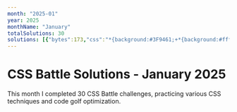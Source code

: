 ```yaml
---
month: "2025-01"
year: 2025
monthName: "January"
totalSolutions: 30
solutions: [{"bytes":173,"css":"*{background:#3F9461;+*{background:#fff;margin:60 40;p{color:3F9461;width:40;height:70;margin:40;box-shadow:0 110px,254q 0,254q 110px,80px 40px,80px 110px,160px 0,160px 70px","date":"2025-01-01","difficulty":"medium","has_image":false,"screenshot":"","target":1},{"bytes":236,"css":"*{background:var(--b,#2F5A76);*{--b:#F5BB60;margin:45 35-15;p{color:#2F5A76;--b:#2F5A76;padding:15;margin:0;translate:var(--t,0 30px);box-shadow:0 120px}+p{rotate:90deg;--t:60px;+p{margin:60 90;--t:120px -30px;box-shadow:0 120px,0 240px","date":"2025-01-02","difficulty":"easy","has_image":false,"screenshot":"","target":2},{"bytes":199,"css":"*{background:#F5E3B5;*{background:linear-gradient(#0000 60px,#469DBA 0 95q,#0000 0),radial-gradient(circle at 240px 0,#0000 60px,#469DBA 0 120px,#0000 0);margin:60 80;-webkit-box-reflect:below -180px","date":"2025-01-03","difficulty":"medium","has_image":false,"screenshot":"","target":3},{"bytes":118,"css":"*{background:#2F5A76;border:20px solid#F3AC3C;margin:35 120;*{margin:65;translate:-185px;padding:0 150;border-width:30","date":"2025-01-04","difficulty":"medium","has_image":false,"screenshot":"","target":4},{"bytes":186,"css":"*{border-radius:50%;background:linear-gradient(90deg,#0000 75px,#B8F4A6 0 125px,#0000 0),linear-gradient(#3BA44D 75px,#B8F4A6 0 125px,#3BA44D 0);margin:-135-110;border:160px solid#B8F4A6","date":"2025-01-05","difficulty":"medium","has_image":false,"screenshot":"","target":5},{"bytes":127,"css":"*{background:#B8DCF0;*{rotate:45deg;background:#3F4869;margin:115 165;color:3F4869;box-shadow:112q 112q 0 38q,-112q -112q 0 38q","date":"2025-01-06","difficulty":"medium","has_image":false,"screenshot":"","target":6},{"bytes":171,"css":"*{background:radial-gradient(var(--a, #4A9A86 0,#4A9A86 0));+*{display:flex;margin:100 50;p{padding:40;margin:10;--a:#FAE29E 20px,#4C4C6B 0;+[a]{--a:#4C4C6B 20px,#FAE29E 0","date":"2025-01-07","difficulty":"medium","has_image":false,"screenshot":"","target":7},{"bytes":149,"css":"*{background:#D95362;body{background:#2D3464;border-radius:50%;margin:40 90;p{position:fixed;margin:35 90;padding:37 20;+p{padding:20 75;margin:90 35","date":"2025-01-08","difficulty":"medium","has_image":false,"screenshot":"","target":8},{"bytes":221,"css":"*{background:#FADE8B;color:61A74E;border:solid;border-width:0 40 40;margin:15 105 55;border-radius:0 0 127q;*{border-radius:50%;border-width:40;margin:0-80 70 70;box-shadow:-159q 159q 0-40px#FADE8B,-159q 159q,0-11q#FADE8B","date":"2025-01-09","difficulty":"easy","has_image":false,"screenshot":"","target":9},{"bytes":201,"css":"\u0026amp;{border-radius:50%;margin:-90 0-10;background:linear-gradient(#FFE4E0 50%,#0000 50%),radial-gradient(#FFE4E0 100px,#E05947 0 150px,#FFE4E0 0 300px);*{background:#E05947;margin:140 175;translate:0 40px","date":"2025-01-10","difficulty":"easy","has_image":false,"screenshot":"","target":10},{"bytes":155,"css":"*{background:#2F5A76;margin:20 70 70;+*{border:30px solid#7EA6DD;-webkit-box-reflect:below -20px;border-radius:50%;i{position:fixed;padding:40;margin:20-50","date":"2025-01-11","difficulty":"medium","has_image":false,"screenshot":"","target":11},{"bytes":196,"css":"*{background:#668884;margin:15;color:#668884;body{background:#EED9D9;p{padding:20;width:46;translate:6px;box-shadow:14q 40px,94q 40px,36q 80px,62q 80px,144px 80px;+p{translate:218px 145px;scale:-1","date":"2025-01-12","difficulty":"medium","has_image":false,"screenshot":"","target":12},{"bytes":105,"css":"*{background:#587795;*{background:radial-gradient(#0000 10px,#E8AD6D 0 20px)-10px/60px 60px;margin:70 120","date":"2025-01-13","difficulty":"medium","has_image":false,"screenshot":"","target":13},{"bytes":168,"css":"*{background:#E0E7FF;border: solid#4F77FF;border-width:75 0;margin:0 185;*{border-color:#0000#0000#4F77FF;border-width:30;margin:0-76 90;-webkit-box-reflect: below 30px","date":"2025-01-15","difficulty":"medium","has_image":false,"screenshot":"","target":15},{"bytes":132,"css":"*{background:#8F77DA;p{background:#A1E6E4;margin:-78 29q;padding:35;rotate:55deg;translate:1q 134q}+p{rotate:-55deg;translate:0 142q","date":"2025-01-16","difficulty":"medium","has_image":false,"screenshot":"","target":16},{"bytes":194,"css":"*{background:#61A74E;color:#fff;margin:30;border:20px solid#fff;body{margin:60 110;border-radius:50%;p{position:fixed;padding:30 10;left:0;top:70;box-shadow:140px -74q 0-21q;+p{scale:-1;left:280","date":"2025-01-17","difficulty":"medium","has_image":false,"screenshot":"","target":17},{"bytes":170,"css":"p,a{position:fixed;padding:20;margin:52 72;border:40px solid#328FC1;border-radius:50%}a{border-width:0 40 40 0;border-radius:0 0 100%;padding:40;margin:0-60}p+p{left: 128","date":"2025-01-18","difficulty":"medium","has_image":false,"screenshot":"","target":18},{"bytes":159,"css":"*{background:radial-gradient(circle at 0 0,#FADE8B 70px,#328FC1 0 4in,#0000 0);margin:0;*{scale:-1;p{position:fixed;padding:70;margin:80 130;background:#FADE8B","date":"2025-01-19","difficulty":"medium","has_image":false,"screenshot":"","target":19},{"bytes":131,"css":"\u0026amp;{background:#F9DDC6;margin:-85-6;border:1in solid#594C94}p{color:594C94;padding:13 97;box-shadow:-18px 42px,18px 118px,-18px 194px","date":"2025-01-20","difficulty":"medium","has_image":false,"screenshot":"","target":20},{"bytes":133,"css":"*{background:#2F5A76;*{background:#BFE33A;margin:80 8;p{position:fixed;margin:-5 117;rotate:45deg;padding:35;border:40px solid#2F5A76","date":"2025-01-21","difficulty":"medium","has_image":false,"screenshot":"","target":21},{"bytes":180,"css":"*{background:linear-gradient(#DE6B67 214px,#EDDF5A 0 240px,#DE6B67 0);margin:0;*{color:#EDDF5A;background:#DE6B67;margin:150 186 18;box-shadow:0 -131px 0-1px,-26px -56px,26px -56px","date":"2025-01-22","difficulty":"medium","has_image":false,"screenshot":"","target":22},{"bytes":176,"css":"*{background:#A1E6E4}\u0026amp;{border:60px solid#2F5A76;margin:50}p{position:fixed;padding:15;color:A1E6E4;margin:17-38;box-shadow:210px 0,-30px -85px,-30px 85px,240px 85px,240px -85px","date":"2025-01-23","difficulty":"medium","has_image":false,"screenshot":"","target":23},{"bytes":155,"css":"*{margin:0;background:radial-gradient(1q at 150px,#0000 90px,#E0E7FF),radial-gradient(1q at 250px,#0000 90px,#E0E7FF),linear-gradient(#328FC1 50%,#2D3464 0","date":"2025-01-24","difficulty":"medium","has_image":false,"screenshot":"","target":24},{"bytes":230,"css":"*{background:linear-gradient(var(--r,90deg,#EA9A52 44%,#FFF 0 56%,#EA9A52 0));margin:-55;border-radius:10em;border:30px solid#435998;position:fixed;padding:200 125;top:-225;left:100;*{--r:90deg,#0000 44%,#FFF 0 56%,#0000 0;top:175","date":"2025-01-25","difficulty":"easy","has_image":false,"screenshot":"","target":25},{"bytes":159,"css":"*{background:linear-gradient(90deg,#FFF 30px,#AC342E 0)185px;+*{color:FFF;margin:135 120;box-shadow:inset 0 35q,160px 75px,-160px 75px,160px -75px,-160px -75px","date":"2025-01-26","difficulty":"medium","has_image":false,"screenshot":"","target":26},{"bytes":162,"css":"*{background:#469DBA;color:F5E3B5;*{background:#F5E3B5;margin:135;translate:-205px;box-shadow:0-120px,0 120px,60px -60px,60px 60px;-webkit-box-reflect:right 280px","date":"2025-01-27","difficulty":"medium","has_image":false,"screenshot":"","target":27},{"bytes":158,"css":"*{background:linear-gradient(90deg,var(--b,#D08825 141px,#2D3464 0 259px,#D08825 0));*{--b:#FADE8B 130px,#2D3464 0 200px,#FADE8B 0 330px,#2D3464 0;margin:85 0","date":"2025-01-28","difficulty":"medium","has_image":false,"screenshot":"","target":28},{"bytes":191,"css":"*{margin:0;background:radial-gradient(circle,var(--a,#FADE8B,#61A74E 0 48%),#0000 0),linear-gradient(#FADE8B 50%,#61A74E 0 190px,var(--c,#FADE8B)50%);*{--a:#61A74E 16%,#FADE8B 0 32%;--c:#0000","date":"2025-01-29","difficulty":"medium","has_image":false,"screenshot":"","target":29},{"bytes":254,"css":"*{background:radial-gradient(1q,#4B4D88 53q,#5AED9C);*{background:#4B4D88;border-radius:1in;margin:24 185 216;p{margin:28 68;padding:30 15;position:fixed;rotate:45deg}p+p{left:49;rotate:-45deg}[a]{rotate:90deg;margin:96 40;-webkit-box-reflect:below -267q","date":"2025-01-30","difficulty":"easy","has_image":false,"screenshot":"","target":30},{"bytes":154,"css":"*{background:#2F5A76;border:43q solid#C15965;margin:40 60;box-shadow:0 85q#2F5A76}\u0026amp;{border-radius:2in;*{border-color:#000#0000#C15965;border-width:0 40 60","date":"2025-01-31","difficulty":"medium","has_image":false,"screenshot":"","target":31}]
---
```


# CSS Battle Solutions - January 2025

This month I completed 30 CSS Battle challenges, practicing various CSS techniques and code golf optimization.

